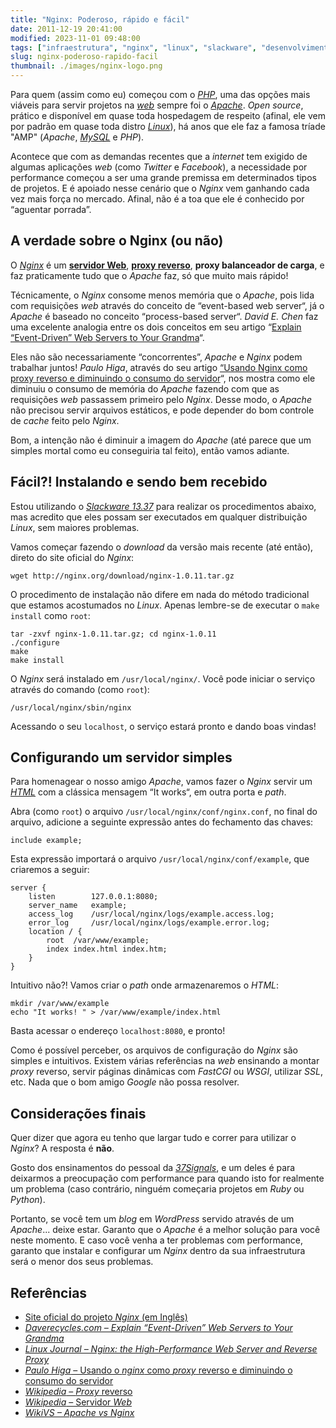 ```yaml
---
title: "Nginx: Poderoso, rápido e fácil"
date: 2011-12-19 20:41:00
modified: 2023-11-01 09:48:00
tags: ["infraestrutura", "nginx", "linux", "slackware", "desenvolvimento-web"]
slug: nginx-poderoso-rapido-facil
thumbnail: ./images/nginx-logo.png
---
```


Para quem (assim como eu) começou com o [*PHP*][], uma das opções mais viáveis
para servir projetos na [*web*][] sempre foi o [*Apache*][]. _Open source_,
prático e disponível em quase toda hospedagem de respeito (afinal, ele vem por
padrão em quase toda distro [*Linux*][]), há anos que ele faz a famosa
tríade "AMP" (_Apache_, [*MySQL*][] e _PHP_).

Acontece que com as demandas recentes que a _internet_ tem exigido de
algumas aplicações _web_ (como _Twitter_ e _Facebook_), a necessidade
por performance começou a ser uma grande premissa em determinados tipos
de projetos. E é apoiado nesse cenário que o _Nginx_ vem ganhando
cada vez mais força no mercado. Afinal, não é a toa que ele é conhecido
por “aguentar porrada”.

## A verdade sobre o Nginx (ou não)

O [*Nginx*][] é um [**servidor Web**][], [**proxy reverso**][],
**proxy balanceador de carga**, e faz praticamente tudo que o _Apache_
faz, só que muito mais rápido!

Técnicamente, o _Nginx_ consome menos memória que o _Apache_, pois lida
com requisições _web_ através do conceito de “event-based web server“,
já o _Apache_ é baseado no conceito “process-based server“. _David E.
Chen_ faz uma excelente analogia entre os dois conceitos em seu artigo
“[Explain “Event-Driven” Web Servers to Your Grandma][]“.

Eles não são necessariamente “concorrentes”, _Apache_ e _Nginx_ podem
trabalhar juntos! _Paulo Higa_, através do seu artigo
[“Usando Nginx como proxy reverso e diminuindo o consumo do servidor][]“, nos mostra
como ele diminuiu o consumo de memória do _Apache_ fazendo com que as
requisições _web_ passassem primeiro pelo _Nginx_. Desse modo, o
_Apache_ não precisou servir arquivos estáticos, e pode depender do bom
controle de _cache_ feito pelo _Nginx_.

Bom, a intenção não é diminuir a imagem do _Apache_ (até parece que um
simples mortal como eu conseguiria tal feito), então vamos adiante.

## Fácil?! Instalando e sendo bem recebido

Estou utilizando o [*Slackware 13.37*][] para realizar os procedimentos
abaixo, mas acredito que eles possam ser executados em qualquer
distribuição _Linux_, sem maiores problemas.

Vamos começar fazendo o _download_ da versão mais recente (até então),
direto do site oficial do _Nginx_:

```text
wget http://nginx.org/download/nginx-1.0.11.tar.gz
```

O procedimento de instalação não difere em nada do método tradicional
que estamos acostumados no _Linux_. Apenas lembre-se de executar o
`make install` como `root`:

```text
tar -zxvf nginx-1.0.11.tar.gz; cd nginx-1.0.11
./configure
make
make install
```

O _Nginx_ será instalado em `/usr/local/nginx/`. Você pode iniciar o
serviço através do comando (como `root`):

```text
/usr/local/nginx/sbin/nginx
```

Acessando o seu `localhost`, o serviço estará pronto e dando boas
vindas!

## Configurando um servidor simples

Para homenagear o nosso amigo _Apache_, vamos fazer o _Nginx_ servir um
[*HTML*][] com a clássica mensagem “It works“, em outra porta e _path_.

Abra (como `root`) o arquivo `/usr/local/nginx/conf/nginx.conf`, no
final do arquivo, adicione a seguinte expressão antes do fechamento das
chaves:

```config
include example;
```

Esta expressão importará o arquivo `/usr/local/nginx/conf/example`,
que criaremos a seguir:

```config
server {
    listen        127.0.0.1:8080;
    server_name   example;
    access_log    /usr/local/nginx/logs/example.access.log;
    error_log     /usr/local/nginx/logs/example.error.log;
    location / {
        root  /var/www/example;
        index index.html index.htm;
    }
}
```

Intuitivo não?! Vamos criar o _path_ onde armazenaremos o _HTML_:

```text
mkdir /var/www/example
echo "It works! " > /var/www/example/index.html
```

Basta acessar o endereço `localhost:8080`, e pronto!

Como é possível perceber, os arquivos de configuração do _Nginx_ são
simples e intuitivos. Existem várias referências na _web_ ensinando a
montar _proxy_ reverso, servir páginas dinâmicas com _FastCGI_ ou
_WSGI_, utilizar _SSL_, etc. Nada que o bom amigo _Google_ não possa
resolver.

## Considerações finais

Quer dizer que agora eu tenho que largar tudo e correr para utilizar o
_Nginx_? A resposta é **não**.

Gosto dos ensinamentos do pessoal da [*37Signals*][], e um deles é para
deixarmos a preocupação com performance para quando isto for realmente
um problema (caso contrário, ninguém começaria projetos em _Ruby_ ou
_Python_).

Portanto, se você tem um _blog_ em _WordPress_ servido através de um
_Apache_... deixe estar. Garanto que o _Apache_ é a melhor solução para
você neste momento. E caso você venha a ter problemas com performance,
garanto que instalar e configurar um _Nginx_ dentro da sua
infraestrutura será o menor dos seus problemas.

## Referências

- [Site oficial do projeto *Nginx* (em Inglês)][]
- [*Daverecycles.com – Explain “Event-Driven” Web Servers to Your Grandma*][]
- [*Linux Journal – Nginx: the High-Performance Web Server and Reverse Proxy*][]
- [*Paulo Higa* – Usando o *nginx* como *proxy* reverso e diminuindo o consumo do servidor][]
- [*Wikipedia* – *Proxy* reverso][]
- [*Wikipedia* – Servidor *Web*][]
- [*WikiVS – Apache vs Nginx*][]

[*php*]: /tag/php.html "Leia mais sobre PHP"
[*web*]: /tag/desenvolvimento-web.html "Leia mais sobre Web"
[*apache*]: http://httpd.apache.org/ "Página oficial do projeto Apache"
[*linux*]: /tag/linux.html "Leia mais sobre Linux"
[*mysql*]: http://www.mysql.com/ "Conheça o banco de dados open source mais popular do mundo"
[*nginx*]: http://nginx.org/ "Conheça o Nginx!"
[**servidor web**]: http://pt.wikipedia.org/wiki/Servidor_web "Entenda o que é um servidor Web"
[**proxy reverso**]: http://pt.wikipedia.org/wiki/Proxy_reverso "Entenda o que é um Proxy Reverso"
[explain “event-driven” web servers to your grandma]: http://daverecycles.com/post/3104767110/explain-event-driven-web-servers-to-your-grandma "Leia esta boa analogia entre os conceitos"
[“usando nginx como proxy reverso e diminuindo o consumo do servidor]: http://paulohiga.com/posts/nginx-proxy-reverso-php-apache.php "Aprenda como fazer o Nginx tornar-se um proxy reverso"
[*slackware 13.37*]: http://www.slackware.com/ "Conheça e delicie-se com o Slackware Linux"
[*html*]: /tag/html5.html "Leia mais sobre HTML5"
[*37signals*]: http://37signals.com/ "Você não sabe o que é a 37Signals?"
[site oficial do projeto *nginx* (em inglês)]: http://nginx.org/ "Conheça, instale e use agora o Nginx!"
[*daverecycles.com – explain “event-driven” web servers to your grandma*]: http://daverecycles.com/post/3104767110/explain-event-driven-web-servers-to-your-grandma "Entenda a diferença entre o webserver baseado em eventos, e outro baseado em processos"
[*linux journal – nginx: the high-performance web server and reverse proxy*]: http://www.linuxjournal.com/article/10108 "Excelente artigo sobre o Nginx"
[*paulo higa* – usando o *nginx* como *proxy* reverso e diminuindo o consumo do servidor]: http://paulohiga.com/posts/nginx-proxy-reverso-php-apache.php "Artigo de Paulo Higa sobre Nginx e proxy reverso, com Apache"
[*wikipedia* – *proxy* reverso]: http://pt.wikipedia.org/wiki/Proxy_reverso "Leia mais na Wikipedia"
[*wikipedia* – servidor *web*]: http://pt.wikipedia.org/wiki/Servidor_web "Leia mais na Wikipedia"
[*wikivs – apache vs nginx*]: http://www.wikivs.com/wiki/Apache_vs_nginx "Entenda um pouco mais a diferença entre Apache e Nginx"

